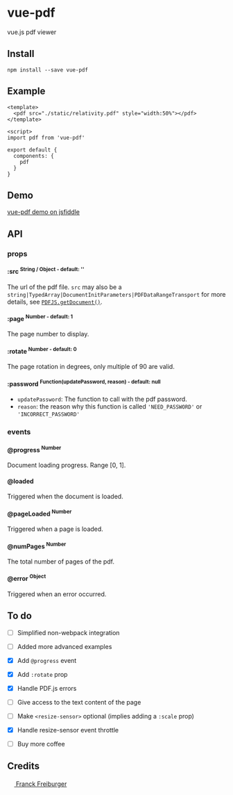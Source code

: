 # vue-pdf
vue.js pdf viewer

## Install
```
npm install --save vue-pdf
```

## Example
```
<template>
  <pdf src="./static/relativity.pdf" style="width:50%"></pdf>
</template>

<script>
import pdf from 'vue-pdf'

export default {
  components: {
    pdf
  }
}
```

## Demo

[vue-pdf demo on jsfiddle](https://jsfiddle.net/9zm9c1sf/)

## API


### props

#### :src <sup>String / Object - default: ''<sup>
The url of the pdf file. `src` may also be a `string|TypedArray|DocumentInitParameters|PDFDataRangeTransport` for more details, see [`PDFJS.getDocument()`](https://github.com/mozilla/pdf.js/blob/8ff1fbe7f819513e7d0023df961e3d223b35aefa/src/display/api.js#L117).

#### :page <sup>Number - default: 1<sup>
The page number to display.

#### :rotate <sup>Number - default: 0<sup>
The page rotation in degrees, only multiple of 90 are valid.

#### :password <sup>Function(updatePassword, reason) - default: null<sup>
  * `updatePassword`: The function to call with the pdf password.
  * `reason`: the reason why this function is called `'NEED_PASSWORD'` or `'INCORRECT_PASSWORD'`


### events

#### @progress <sup>Number<sup>
Document loading progress. Range [0, 1].

#### @loaded
Triggered when the document is loaded.

#### @pageLoaded <sup>Number<sup>
Triggered when a page is loaded.

#### @numPages <sup>Number<sup>
The total number of pages of the pdf.

#### @error <sup>Object<sup>
Triggered when an error occurred.


## To do

- [ ] Simplified non-webpack integration
- [ ] Added more advanced examples
- [x] Add `@progress` event
- [x] Add `:rotate` prop
- [x] Handle PDF.js errors
- [ ] Give access to the text content of the page
- [ ] Make `<resize-sensor>` optional (implies adding a `:scale` prop)
- [x] Handle resize-sensor event throttle
- [ ] Buy more coffee


## Credits
[<img src="https://www.franck-freiburger.com/FF.png" width="16"> Franck Freiburger](https://www.franck-freiburger.com)


